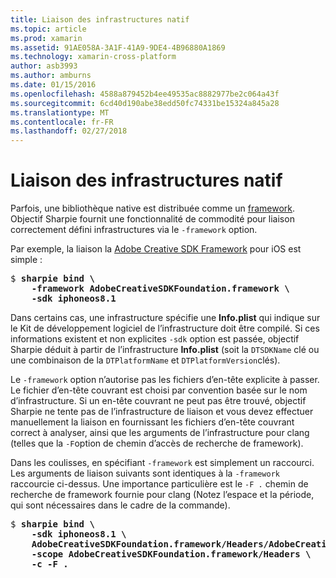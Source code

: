 ```yaml
---
title: Liaison des infrastructures natif
ms.topic: article
ms.prod: xamarin
ms.assetid: 91AE058A-3A1F-41A9-9DE4-4B96880A1869
ms.technology: xamarin-cross-platform
author: asb3993
ms.author: amburns
ms.date: 01/15/2016
ms.openlocfilehash: 4588a879452b4ee49535ac8882977be2c064a43f
ms.sourcegitcommit: 6cd40d190abe38edd50fc74331be15324a845a28
ms.translationtype: MT
ms.contentlocale: fr-FR
ms.lasthandoff: 02/27/2018
---
```

# <a name="binding-native-frameworks"></a>Liaison des infrastructures natif

Parfois, une bibliothèque native est distribuée comme un [framework](https://developer.apple.com/library/mac/documentation/MacOSX/Conceptual/BPFrameworks/Concepts/WhatAreFrameworks.html). Objectif Sharpie fournit une fonctionnalité de commodité pour liaison correctement défini infrastructures via le `-framework` option.

Par exemple, la liaison la [Adobe Creative SDK Framework](https://creativesdk.adobe.com/downloads.html) pour iOS est simple :

<pre>$ <b>sharpie bind \
    -framework AdobeCreativeSDKFoundation.framework \
    -sdk iphoneos8.1</b></pre>

Dans certains cas, une infrastructure spécifie une **Info.plist** qui indique sur le Kit de développement logiciel de l’infrastructure doit être compilé. Si ces informations existent et non explicites `-sdk` option est passée, objectif Sharpie déduit à partir de l’infrastructure **Info.plist** (soit la `DTSDKName` clé ou une combinaison de la `DTPlatformName` et `DTPlatformVersion`clés).

Le `-framework` option n’autorise pas les fichiers d’en-tête explicite à passer. Le fichier d’en-tête couvrant est choisi par convention basée sur le nom d’infrastructure. Si un en-tête couvrant ne peut pas être trouvé, objectif Sharpie ne tente pas de l’infrastructure de liaison et vous devez effectuer manuellement la liaison en fournissant les fichiers d’en-tête couvrant correct à analyser, ainsi que les arguments de l’infrastructure pour clang (telles que la `-F`option de chemin d’accès de recherche de framework).

Dans les coulisses, en spécifiant `-framework` est simplement un raccourci. Les arguments de liaison suivants sont identiques à la `-framework` raccourcie ci-dessus.
Une importance particulière est le `-F .` chemin de recherche de framework fournie pour clang (Notez l’espace et la période, qui sont nécessaires dans le cadre de la commande).

<pre>$ <b>sharpie bind \
    -sdk iphoneos8.1 \
    AdobeCreativeSDKFoundation.framework/Headers/AdobeCreativeSDKFoundation.h \
    -scope AdobeCreativeSDKFoundation.framework/Headers \
    -c -F .</b></pre>


